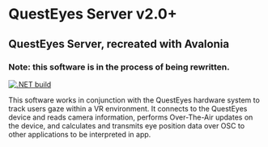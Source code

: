# QuestEyes Server v2.0+
## QuestEyes Server, recreated with Avalonia
### Note: this software is in the process of being rewritten.

[![.NET build](https://github.com/robotprobot/QuestEyes_Server_2.0/actions/workflows/build-releases.yml/badge.svg?branch=production)](https://github.com/robotprobot/QuestEyes_Server_2.0/actions/workflows/build-releases.yml)

This software works in conjunction with the QuestEyes hardware system to track users gaze within a VR environment.
It connects to the QuestEyes device and reads camera information, performs Over-The-Air updates on the device, and calculates and transmits eye position data over OSC to other applications to be interpreted in app.
